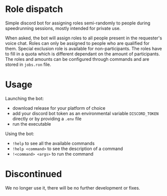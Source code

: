 # Role dispatch
Simple discord bot for assigning roles semi-randomly to people during speedrunning sessions, mostly intended for private use.

When asked, the bot will assign roles to all people present in the requester's voice chat.
Roles can only be assigned to people who are qualified for them.
Special exclusion role is available for non-participants.
The roles have to fill in a quota which is different dependant on the amount of participants.
The roles and amounts can be configured through commands and are stored in `jobs.ron` file.

# Usage
Launching the bot:
 - download release for your platform of choice
 - add your discord bot token as an environmental variable `DISCORD_TOKEN` directly or by providing a `.env` file
 - run the executable

Using the bot:
 - `!help` to see all the available commands
 - `!help <command>` to see the description of a command
 - `!<command> <args>` to run the command

# Discontinued
We no longer use it, there will be no further development or fixes.
